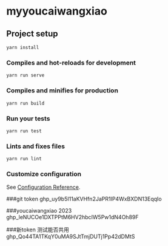 # myyoucaiwangxiao

## Project setup
```
yarn install
```

### Compiles and hot-reloads for development
```
yarn run serve
```

### Compiles and minifies for production
```
yarn run build
```

### Run your tests
```
yarn run test
```

### Lints and fixes files
```
yarn run lint
```

### Customize configuration
See [Configuration Reference](https://cli.vuejs.org/config/).

###git token
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

###youcaiwangxiao 2023
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 

###新token 测试能否共用
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
